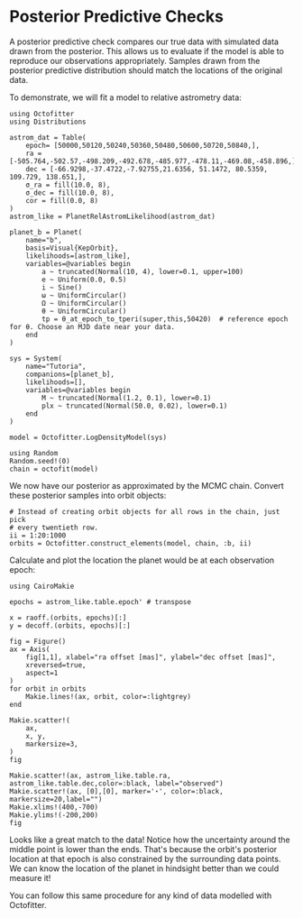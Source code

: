 # Posterior Predictive Checks

A posterior predictive check compares our true data with simulated data drawn from the posterior. This allows us to evaluate if the model is able to reproduce our observations appropriately. Samples drawn from the posterior predictive distribution should match the locations of the original data.

To demonstrate, we will fit a model to relative astrometry data:

```@example 1
using Octofitter
using Distributions

astrom_dat = Table(
    epoch= [50000,50120,50240,50360,50480,50600,50720,50840,],
    ra = [-505.764,-502.57,-498.209,-492.678,-485.977,-478.11,-469.08,-458.896,],
    dec = [-66.9298,-37.4722,-7.92755,21.6356, 51.1472, 80.5359, 109.729, 138.651,],
    σ_ra = fill(10.0, 8),
    σ_dec = fill(10.0, 8),
    cor = fill(0.0, 8)
)
astrom_like = PlanetRelAstromLikelihood(astrom_dat)

planet_b = Planet(
    name="b",
    basis=Visual{KepOrbit},
    likelihoods=[astrom_like],
    variables=@variables begin
        a ~ truncated(Normal(10, 4), lower=0.1, upper=100)
        e ~ Uniform(0.0, 0.5)
        i ~ Sine()
        ω ~ UniformCircular()
        Ω ~ UniformCircular()
        θ ~ UniformCircular()
        tp = θ_at_epoch_to_tperi(super,this,50420)  # reference epoch for θ. Choose an MJD date near your data.
    end
)

sys = System(
    name="Tutoria",
    companions=[planet_b],
    likelihoods=[],
    variables=@variables begin
        M ~ truncated(Normal(1.2, 0.1), lower=0.1)
        plx ~ truncated(Normal(50.0, 0.02), lower=0.1)
    end
)

model = Octofitter.LogDensityModel(sys)

using Random
Random.seed!(0)
chain = octofit(model)
```

We now have our posterior as approximated by the MCMC chain. Convert these posterior samples into orbit objects:
```@example 1
# Instead of creating orbit objects for all rows in the chain, just pick
# every twentieth row.
ii = 1:20:1000
orbits = Octofitter.construct_elements(model, chain, :b, ii)
```

Calculate and plot the location the planet would be at each observation epoch:
```@example 1
using CairoMakie 

epochs = astrom_like.table.epoch' # transpose

x = raoff.(orbits, epochs)[:]
y = decoff.(orbits, epochs)[:]

fig = Figure()
ax = Axis(
    fig[1,1], xlabel="ra offset [mas]", ylabel="dec offset [mas]",
    xreversed=true,
    aspect=1
)
for orbit in orbits
    Makie.lines!(ax, orbit, color=:lightgrey)
end

Makie.scatter!(
    ax,
    x, y,
    markersize=3,
)
fig

Makie.scatter!(ax, astrom_like.table.ra, astrom_like.table.dec,color=:black, label="observed")
Makie.scatter!(ax, [0],[0], marker='⋆', color=:black, markersize=20,label="")
Makie.xlims!(400,-700)
Makie.ylims!(-200,200)
fig

```

Looks like a great match to the data! Notice how the uncertainty around the middle point is lower than the ends. That's because the orbit's posterior location at that epoch is also constrained by the surrounding data points. We can know the location of the planet in hindsight better than we could measure it!

You can follow this same procedure for any kind of data modelled with Octofitter.